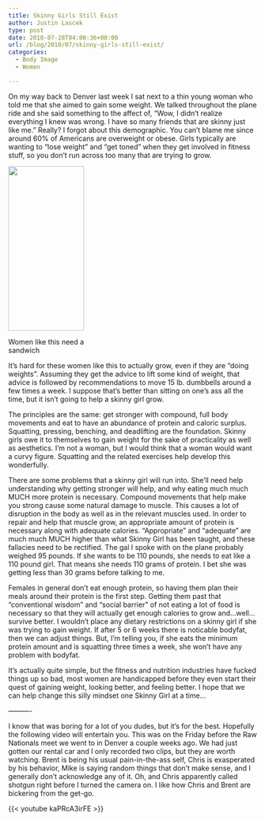 ```yaml
---
title: Skinny Girls Still Exist
author: Justin Lascek
type: post
date: 2010-07-28T04:00:36+00:00
url: /blog/2010/07/skinny-girls-still-exist/
categories:
  - Body Image
  - Women

---
```

On my way back to Denver last week I sat next to a thin young woman who told me that she aimed to gain some weight. We talked throughout the plane ride and she said something to the affect of, &#8220;Wow, I didn&#8217;t realize everything I knew was wrong. I have so many friends that are skinny just like me.&#8221; Really? I forgot about this demographic. You can&#8217;t blame me since around 60% of Americans are overweight or obese. Girls typically are wanting to &#8220;lose weight&#8221; and &#8220;get toned&#8221; when they get involved in fitness stuff, so you don&#8217;t run across too many that are trying to grow.

<div id="attachment_2382" style="width: 163px" class="wp-caption alignright">
  <a href="/2010/07/women1.jpg"><img aria-describedby="caption-attachment-2382" data-attachment-id="2382" data-permalink="/blog/2010/07/skinny-girls-still-exist/women1/" data-orig-file="/2010/07/women1-e1280277419141.jpg" data-orig-size="153,333" data-comments-opened="1" data-image-meta="{&quot;aperture&quot;:&quot;0&quot;,&quot;credit&quot;:&quot;&quot;,&quot;camera&quot;:&quot;&quot;,&quot;caption&quot;:&quot;&quot;,&quot;created_timestamp&quot;:&quot;0&quot;,&quot;copyright&quot;:&quot;&quot;,&quot;focal_length&quot;:&quot;0&quot;,&quot;iso&quot;:&quot;0&quot;,&quot;shutter_speed&quot;:&quot;0&quot;,&quot;title&quot;:&quot;&quot;}" data-image-title="women1" data-image-description="" data-medium-file="/2010/07/women1-e1280277419141.jpg" data-large-file="/2010/07/women1-e1280277419141.jpg" class="size-full wp-image-2382" title="women1" src="/2010/07/women1-e1280277419141.jpg" alt="" width="153" height="333" /></a>
  
  <p id="caption-attachment-2382" class="wp-caption-text">
    Women like this need a sandwich
  </p>
</div>

It&#8217;s hard for these women like this to actually grow, even if they are &#8220;doing weights&#8221;. Assuming they get the advice to lift some kind of weight, that advice is followed by recommendations to move 15 lb. dumbbells around a few times a week. I suppose that&#8217;s better than sitting on one&#8217;s ass all the time, but it isn&#8217;t going to help a skinny girl grow.

The principles are the same: get stronger with compound, full body movements and eat to have an abundance of protein and caloric surplus. Squatting, pressing, benching, and deadlifting are the foundation. Skinny girls owe it to themselves to gain weight for the sake of practicality as well as aesthetics. I&#8217;m not a woman, but I would think that a woman would want a curvy figure. Squatting and the related exercises help develop this wonderfully.

There are some problems that a skinny girl will run into. She&#8217;ll need help understanding why getting stronger will help, and why eating much much MUCH more protein is necessary. Compound movements that help make you strong cause some natural damage to muscle. This causes a lot of disruption in the body as well as in the relevant muscles used. In order to repair and help that muscle grow, an appropriate amount of protein is necessary along with adequate calories. &#8220;Appropriate&#8221; and &#8220;adequate&#8221; are much much MUCH higher than what Skinny Girl has been taught, and these fallacies need to be rectified. The gal I spoke with on the plane probably weighed 95 pounds. If she wants to be 110 pounds, she needs to eat like a 110 pound girl. That means she needs 110 grams of protein. I bet she was getting less than 30 grams before talking to me.

Females in general don&#8217;t eat enough protein, so having them plan their meals around their protein is the first step. Getting them past that &#8220;conventional wisdom&#8221; and &#8220;social barrier&#8221; of not eating a lot of food is necessary so that they will actually get enough calories to grow and&#8230;well&#8230;survive better. I wouldn&#8217;t place any dietary restrictions on a skinny girl if she was trying to gain weight. If after 5 or 6 weeks there is noticable bodyfat, then we can adjust things. But, I&#8217;m telling you, if she eats the minimum protein amount and is squatting three times a week, she won&#8217;t have any problem with bodyfat.

It&#8217;s actually quite simple, but the fitness and nutrition industries have fucked things up so bad, most women are handicapped before they even start their quest of gaining weight, looking better, and feeling better. I hope that we can help change this silly mindset one Skinny Girl at a time&#8230;
  
&#8212;&#8212;&#8212;-

I know that was boring for a lot of you dudes, but it&#8217;s for the best. Hopefully the following video will entertain you. This was on the Friday before the Raw Nationals meet we went to in Denver a couple weeks ago. We had just gotten our rental car and I only recorded two clips, but they are worth watching. Brent is being his usual pain-in-the-ass self, Chris is exasperated by his behavior, Mike is saying random things that don&#8217;t make sense, and I generally don&#8217;t acknowledge any of it. Oh, and Chris apparently called shotgun right before I turned the camera on. I like how Chris and Brent are bickering from the get-go.

{{< youtube kaPRcA3irFE >}}
